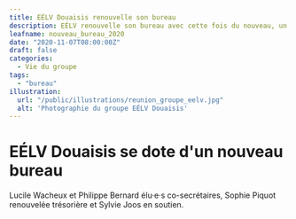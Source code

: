 ```yaml
---
title: EÉLV Douaisis renouvelle son bureau
description: EÉLV renouvelle son bureau avec cette fois du nouveau, un co-secrétariat paritaire.
leafname: nouveau_bureau_2020
date: "2020-11-07T08:00:00Z"
draft: false
categories:
  - Vie du groupe
tags:
  - "bureau"
illustration:
  url: "/public/illustrations/reunion_groupe_eelv.jpg"
  alt: 'Photographie du groupe EÉLV Douaisis'
---
```


# EÉLV Douaisis se dote d'un nouveau bureau

Lucile Wacheux et Philippe Bernard élu·e·s co-secrétaires, Sophie Piquot renouvelée trésorière et Sylvie Joos en soutien.
